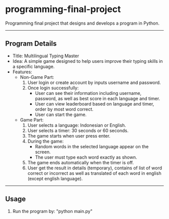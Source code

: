 # programming-final-project
Programming final project that designs and develops a program in Python.

---

## Program Details
- Title: Multilingual Typing Master
- Idea: A simple game designed to help users improve their typing skills in a specific language.
- Features:
    - Non-Game Part:
        1. User login or create account by inputs username and password.
        2. Once login successfully:
            - User can see their information including username, password, as well as best score in each language and timer.
            - User can view leaderboard based on language and timer, order by most word correct.
            - User can start the game.
    - Game Part:
        1. User selects a language: Indonesian or English.
        2. User selects a timer: 30 seconds or 60 seconds.
        3. The game starts when user press enter.
        4. During the game:
            - Random words in the selected language appear on the screen.
            - The user must type each word exactly as shown.
        5. The game ends automatically when the timer is off.
        6. User get the result in details (temporary), contains of list of word correct or incorrect as well as translated of each word in english (except english language).

---

## Usage
1. Run the program by: "python main.py"